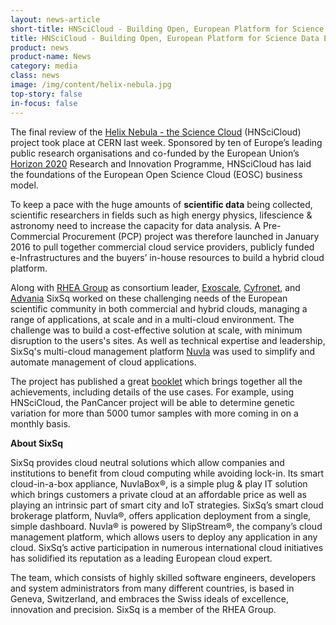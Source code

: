 ```yaml
---
layout: news-article
short-title: HNSciCloud - Building Open, European Platform for Science Data Exploitation
title: HNSciCloud - Building Open, European Platform for Science Data Exploitation
product: news
product-name: News
category: media
class: news
image: /img/content/helix-nebula.jpg
top-story: false
in-focus: false
---
```


The final review of the [Helix Nebula - the Science Cloud](http://www.hnscicloud.eu/) (HNSciCloud) project took place at CERN last week. Sponsored by ten of Europe’s leading public research organisations and co-funded by the European Union’s [Horizon 2020](https://ec.europa.eu/programmes/horizon2020/) Research and Innovation Programme, HNSciCloud has laid the foundations of the European Open Science Cloud (EOSC) business model. 

To keep a pace with the huge amounts of **scientific data** being collected, scientific researchers in fields such as high energy physics, lifescience & astronomy need to increase the capacity for data analysis. A Pre-Commercial Procurement (PCP) project was therefore launched in January 2016 to pull together commercial cloud service providers, publicly funded e-Infrastructures and the buyers’ in-house resources to build a hybrid cloud platform.

Along with [RHEA Group](https://www.rheagroup.com/) as consortium leader, [Exoscale](https://www.exoscale.com/), [Cyfronet](http://www.cyfronet.krakow.pl/en/4421,main.html), and [Advania](https://advania.com/) SixSq worked on these challenging needs of the European scientific community in both commercial and hybrid clouds, managing a range of applications, at scale and in a multi-cloud environment. The challenge was to build a cost-effective solution at scale, with minimum disruption to the users's sites. As well as technical expertise and leadership, SixSq's  multi-cloud management platform [Nuvla](https://sixsq.com/products-and-services/nuvla/overview) was used to simplify and automate management of cloud applications. 

The project has published a great [booklet](https://www.hnscicloud.eu/sites/default/files/files/HNSC_BookletA5_November2018_21081123_web.pdf#overlay-context=bridging-cloud-computing-innovation-open-science-hnscicloud-booklet) which brings together all the achievements, including details of the use cases. For example, using HNSciCloud, the PanCancer project will be able to determine genetic variation for more than 5000 tumor samples with more coming in on a monthly basis.

**About SixSq**

SixSq provides cloud neutral solutions which allow companies and institutions to benefit from cloud computing while avoiding lock-in. Its smart cloud-in-a-box appliance, NuvlaBox®, is a simple plug & play IT solution which brings customers a private cloud at an affordable price as well as playing an intrinsic part of smart city and IoT strategies. SixSq’s smart cloud brokerage platform, Nuvla®, offers application deployment from a single, simple dashboard. Nuvla® is powered by SlipStream®, the company’s cloud management platform, which allows users to deploy any application in any cloud. SixSq’s active participation in numerous international cloud initiatives has solidified its reputation as a leading European cloud expert.

The team, which consists of highly skilled software engineers, developers and system administrators from many different countries, is based in Geneva, Switzerland, and embraces the Swiss ideals of excellence, innovation and precision. SixSq is a member of the RHEA Group.
